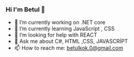### Hi I'm Betul 👋


- 🔭 I’m currently working on .NET core
- 🌱 I’m currently learning JavaScript , CSS
- 🤔 I’m looking for help with REACT
- 💬 Ask me about C#, HTML ,CSS, JAVASCRİPT
- 📫 How to reach me: betulkok.0@gmail.com

